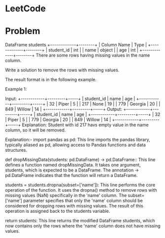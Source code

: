 # LeetCode

# Problem
DataFrame students
+-------------+--------+
| Column Name | Type   |
+-------------+--------+
| student_id  | int    |
| name        | object |
| age         | int    |
+-------------+--------+
There are some rows having missing values in the name column.

Write a solution to remove the rows with missing values.

The result format is in the following example.

 

Example 1:

Input:
+------------+---------+-----+
| student_id | name    | age |
+------------+---------+-----+
| 32         | Piper   | 5   |
| 217        | None    | 19  |
| 779        | Georgia | 20  |
| 849        | Willow  | 14  |
+------------+---------+-----+
Output:
+------------+---------+-----+
| student_id | name    | age |
+------------+---------+-----+
| 32         | Piper   | 5   |
| 779        | Georgia | 20  | 
| 849        | Willow  | 14  | 
+------------+---------+-----+
Explanation: 
Student with id 217 havs empty value in the name column, so it will be removed.


Explanation:-
import pandas as pd: This line imports the pandas library, typically aliased as pd, allowing access to Pandas functions and data structures.

def dropMissingData(students: pd.DataFrame) -> pd.DataFrame:: This line defines a function named dropMissingData. It takes one argument, students, which is expected to be a DataFrame. The annotation -> pd.DataFrame indicates that the function will return a DataFrame.

students = students.dropna(subset=['name']): This line performs the core operation of the function. It uses the dropna() method to remove rows with missing values (NaN) specifically in the 'name' column. The subset=['name'] parameter specifies that only the 'name' column should be considered for dropping rows with missing values. The result of this operation is assigned back to the students variable.

return students: This line returns the modified DataFrame students, which now contains only the rows where the 'name' column does not have missing values.